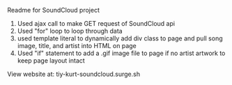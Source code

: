 Readme for SoundCloud project

1) Used ajax call to make GET request of SoundCloud api
2) Used "for" loop to loop through data
3) used template literal to dynamically add div class to page and pull song image, title, and artist into HTML on page
4)  Used "if" statement to add a .gif image file to page if no artist artwork to keep page layout intact



View website at: tiy-kurt-soundcloud.surge.sh
